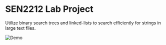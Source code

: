 # SEN2212 Lab Project
Utilize binary search trees and linked-lists to search efficiently for strings in large text files.

![Demo](./demo.gif)
